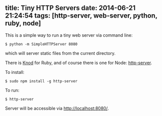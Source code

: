 title: Tiny HTTP Servers
date: 2014-06-21 21:24:54
tags: [http-server, web-server, python, ruby, node]
---

This is a simple way to run a tiny web server via command line:

    $ python -m SimpleHTTPServer 8080

which will server static files from the current directory.

There is [Knod] for Ruby, and of course there is one for Node: [http-server].

To install:

    $ sudo npm install -g http-server

To run:

    $ http-server

Server will be accessible via <http://localhost:8080/>.

[Knod]: https://github.com/moserrya/knod
[http-server]: https://github.com/nodeapps/http-server
